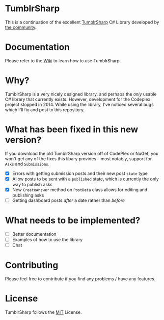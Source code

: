 TumblrSharp
========

This is a continuation of the excellent [TumblrSharp](https://tumblrsharp.codeplex.com/) C# Library developed by [the community](https://tumblrsharp.codeplex.com/team/view).

Documentation
========

Please refer to the [Wiki](https://github.com/piedoom/TumblrSharp/wiki) to learn how to use TumblrSharp. 

Why?
========
TumblrSharp is a very nicely designed library, and perhaps the *only* usable C# library that currently exists.  However, development for the Codeplex project stopped in 2014.  While using the library, I've noticed several bugs which I'll fix and post to this repository.

What has been fixed in this new version?
========

If you download the old TumblrSharp version off of CodePlex or NuGet, you won't get any of the fixes this libary provides - most notably, support for `Asks` and `Submissions`.

- [x] Errors with getting submission posts and their new post `state` type
- [x] Allow posts to be sent with a `published` state, which is currently the only way to publish asks
- [x] New `CreateAnswer` method on `PostData` class allows for editing and publishing asks
- [ ] Getting dashboard posts *after* a date rather than *before*

What needs to be implemented?
========
- [ ] Better documentation
- [ ] Examples of how to use the library
- [ ] Chat

Contributing 
========
Please feel free to contribute if you find any problems / have any features.

License
========
TumblrSharp follows the [MIT](https://tumblrsharp.codeplex.com/license) License.
